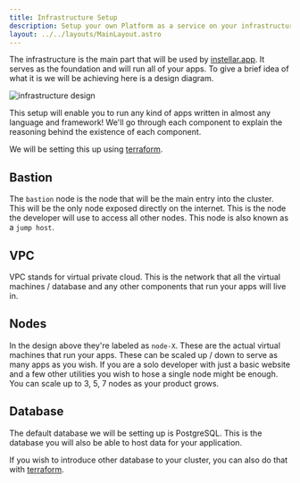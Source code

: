 ```yaml
---
title: Infrastructure Setup
description: Setup your own Platform as a service on your infrastructure
layout: ../../layouts/MainLayout.astro
---
```


The infrastructure is the main part that will be used by [instellar.app](https://instellar.app). It serves as the foundation and will run all of your apps. To give a brief idea of what it is we will be achieving here is a design diagram.

![infrastructure design](/assets/infrastructure/design.jpg)

This setup will enable you to run any kind of apps written in almost any language and framework! We'll go through each component to explain the reasoning behind the existence of each component.

We will be setting this up using [terraform](/en/platform/terraform).

## Bastion

The `bastion` node is the node that will be the main entry into the cluster. This will be the only node exposed directly on the internet. This is the node the developer will use to access all other nodes. This node is also known as a `jump host`.

## VPC

VPC stands for virtual private cloud. This is the network that all the virtual machines / database and any other components that run your apps will live in.

## Nodes

In the design above they're labeled as `node-X`. These are the actual virtual machines that run your apps. These can be scaled up / down to serve as many apps as you wish. If you are a solo developer with just a basic website and a few other utilities you wish to hose a single node might be enough. You can scale up to 3, 5, 7 nodes as your product grows.

## Database

The default database we will be setting up is PostgreSQL. This is the database you will also be able to host data for your application.

If you wish to introduce other database to your cluster, you can also do that with [terraform](/en/infrastructure/terraform).

